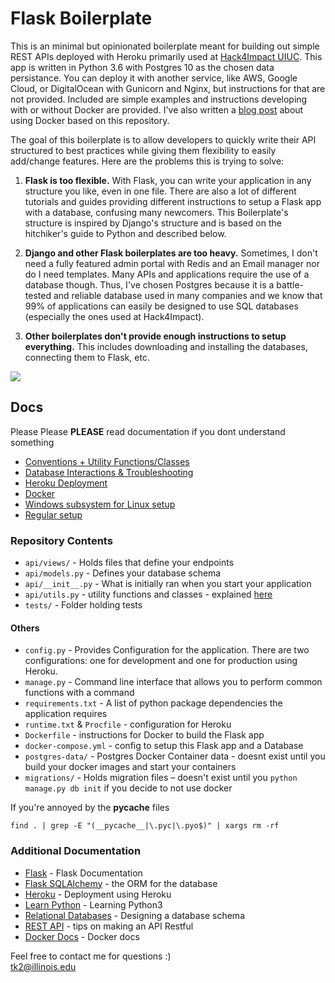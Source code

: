 # Flask Boilerplate 
This is an minimal but opinionated boilerplate meant for building out simple REST APIs deployed with Heroku primarily used at [Hack4Impact UIUC](https://github.com/hack4impact-uiuc). This app is written in Python 3.6 with Postgres 10 as the chosen data persistance. You can deploy it with another service, like AWS, Google Cloud, or DigitalOcean with Gunicorn and Nginx, but instructions for that are not provided. Included are simple examples and instructions developing with or without Docker are provided. I've also written a <a href="https://medium.freecodecamp.org/docker-development-workflow-a-guide-with-flask-and-postgres-db1a1843044a">blog post</a> about using Docker based on this repository.<br> 

The goal of this boilerplate is to allow developers to quickly write their API structured to best practices while giving them flexibility to easily add/change features. Here are the problems this is trying to solve:
1. **Flask is too flexible.** With Flask, you can write your application in any structure you like, even in one file. There are also a lot of different tutorials and guides providing different instructions to setup a Flask app with a database, confusing many newcomers. This Boilerplate's structure is inspired by Django's structure and is based on the hitchiker's guide to Python and described below.

2. **Django and other Flask boilerplates are too heavy.** Sometimes, I don't need a fully featured admin portal with Redis and an Email manager nor do I need templates. Many APIs and applications require the use of a database though. Thus, I've chosen Postgres because it is a battle-tested and reliable database used in many companies and we know that 99% of applications can easily be designed to use SQL databases (especially the ones used at Hack4Impact).

3. **Other boilerplates don't provide enough instructions to setup everything.** This includes downloading and installing the databases, connecting them to Flask, etc.

![](../master/docs/flask.gif)

## Docs
Please Please **PLEASE** read documentation if you dont understand something
- <a href='./docs/conventions.md'>Conventions + Utility Functions/Classes</a>
- <a href='./docs/databases.md'>Database Interactions & Troubleshooting</a>
- <a href='./docs/heroku.md'>Heroku Deployment</a>
- <a href='./docs/docker.md'>Docker</a>
- <a href='./docs/WSL-setup.md'>Windows subsystem for Linux setup</a>
- <a href='./docs/regular-setup.md'>Regular setup</a>

### Repository Contents
* ```api/views/``` - Holds files that define your endpoints
* ```api/models.py``` - Defines your database schema
* ```api/__init__.py``` - What is initially ran when you start your application
* ```api/utils.py``` - utility functions and classes - explained [here](./docs/conventions.md)
* ```tests/``` - Folder holding tests
#### Others
* ```config.py``` - Provides Configuration for the application. There are two configurations: one for development and one for production using Heroku. 
* ```manage.py``` - Command line interface that allows you to perform common functions with a command
* ```requirements.txt``` - A list of python package dependencies the application requires
* ```runtime.txt``` & ```Procfile``` - configuration for Heroku
* ```Dockerfile``` - instructions for Docker to build the Flask app
* ```docker-compose.yml``` - config to setup this Flask app and a Database
* ```postgres-data/``` - Postgres Docker Container data - doesnt exist until you build your docker images and start your containers
* ```migrations/``` - Holds migration files – doesn't exist until you ```python manage.py db init``` if you decide to not use docker

If you're annoyed by the __pycache__ files 
```
find . | grep -E "(__pycache__|\.pyc|\.pyo$)" | xargs rm -rf
```
### Additional Documentation
* [Flask](http://flask.pocoo.org/) - Flask Documentation 
* [Flask SQLAlchemy](http://flask-sqlalchemy.pocoo.org/2.3/) - the ORM for the database
* [Heroku](https://devcenter.heroku.com/articles/getting-started-with-python#introduction) - Deployment using Heroku
* [Learn Python](https://www.learnpython.org/) - Learning Python3
* [Relational Databases](https://www.ntu.edu.sg/home/ehchua/programming/sql/Relational_Database_Design.html) - Designing a database schema
* [REST API](http://www.restapitutorial.com/lessons/restquicktips.html) - tips on making an API Restful
* [Docker Docs](https://docs.docker.com/get-started/) - Docker docs

Feel free to contact me for questions :) <br>
tk2@illinois.edu
